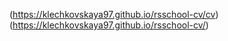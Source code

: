   (https://klechkovskaya97.github.io/rsschool-cv/cv)
  (https://klechkovskaya97.github.io/rsschool-cv/)
